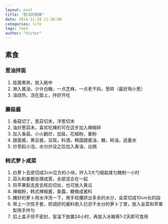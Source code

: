 ```yaml
---
layout: post
title: "怒汉的厨房"
date: 2014-11-28 11:20:00
categories: life
tags: food
author: "Victor"
---
```


## 素食

### 葱油拌面

1. 挂面煮熟，放入碗中
2. 淋入酱油，少许白糖，一点芝麻，一点老干妈，葱碎（最好用小葱）
3. 油烧热，浇在面上，拌好开吃

### 蘑菇酱

1. 香菇切丁，葱蒜切末，洋葱切末
2. 油炒葱蒜末，喜欢吃辣的可在这步加入辣椒碎
3. 加入香菇，小火翻炒，加盐，花椒粉，姜粉
4. 甜面酱，黄豆酱，豆豉，料酒，韩国甜酱油，糖，耗油，适量水
5. 炒至起小泡，水分炒没之后加入香油，出锅

### 韩式萝卜咸菜

1. 白萝卜去皮切成2cm见方的小块，拌入3大勺细盐揉匀腌制一小时
2. 蒜头和姜都处理成茸，全部混合在一起
3. 将苹果梨去皮去核后切丝，也可放入黄瓜
4. 辣椒粉，韩式辣椒酱，鱼露，糖做成酱料
5. 腌好的萝卜用水冲洗一下，用手轻攥挤出多余的水分，韭菜切成10cm长的段
6. 带上一次性手套，把调好的酱料倒入已沥干水分的萝卜丁里，放入韭菜和苹果梨用手拌匀
7. 扣上盖子但不密封，室温下放置24小时，再放入冰箱等1-2天即可食用
